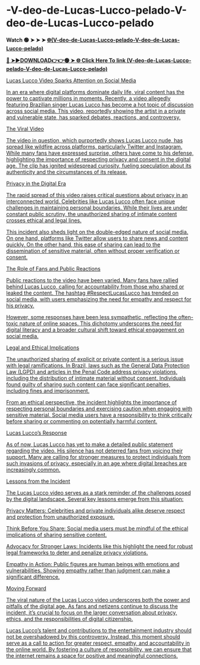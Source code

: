 # -V-deo-de-Lucas-Lucco-pelado-V-deo-de-Lucas-Lucco-pelado

**Watch 🟢 ➤ ➤ ➤ <a href="https://vornex.cfd/Vídeo-de-Lucas"> 🌐(V-deo-de-Lucas-Lucco-pelado-V-deo-de-Lucas-Lucco-pelado)** 

**🔴 ➤►DOWNLOAD👉👉🟢 ➤<a href="https://vornex.cfd/Vídeo-de-Lucas"> 🌐 Click Here To link (V-deo-de-Lucas-Lucco-pelado-V-deo-de-Lucas-Lucco-pelado)**


Lucas Lucco Video Sparks Attention on Social Media

In an era where digital platforms dominate daily life, viral content has the power to captivate millions in moments. Recently, a video allegedly featuring Brazilian singer Lucas Lucco has become a hot topic of discussion across social media. This video, reportedly showing the artist in a private and vulnerable state, has sparked debates, reactions, and controversy.

The Viral Video

The video in question, which purportedly shows Lucas Lucco nude, has spread like wildfire across platforms, particularly Twitter and Instagram. While many fans have expressed surprise, others have come to his defense, highlighting the importance of respecting privacy and consent in the digital age. The clip has ignited widespread curiosity, fueling speculation about its authenticity and the circumstances of its release.

Privacy in the Digital Era

The rapid spread of this video raises critical questions about privacy in an interconnected world. Celebrities like Lucas Lucco often face unique challenges in maintaining personal boundaries. While their lives are under constant public scrutiny, the unauthorized sharing of intimate content crosses ethical and legal lines.

This incident also sheds light on the double-edged nature of social media. On one hand, platforms like Twitter allow users to share news and content quickly. On the other hand, this ease of sharing can lead to the dissemination of sensitive material, often without proper verification or consent.

The Role of Fans and Public Reactions

Public reactions to the video have been varied. Many fans have rallied behind Lucas Lucco, calling for accountability from those who shared or leaked the content. The hashtag #RespectLucasLucco has trended on social media, with users emphasizing the need for empathy and respect for his privacy.

However, some responses have been less sympathetic, reflecting the often-toxic nature of online spaces. This dichotomy underscores the need for digital literacy and a broader cultural shift toward ethical engagement on social media.

Legal and Ethical Implications

The unauthorized sharing of explicit or private content is a serious issue with legal ramifications. In Brazil, laws such as the General Data Protection Law (LGPD) and articles in the Penal Code address privacy violations, including the distribution of intimate material without consent. Individuals found guilty of sharing such content can face significant penalties, including fines and imprisonment.

From an ethical perspective, the incident highlights the importance of respecting personal boundaries and exercising caution when engaging with sensitive material. Social media users have a responsibility to think critically before sharing or commenting on potentially harmful content.

Lucas Lucco’s Response

As of now, Lucas Lucco has yet to make a detailed public statement regarding the video. His silence has not deterred fans from voicing their support. Many are calling for stronger measures to protect individuals from such invasions of privacy, especially in an age where digital breaches are increasingly common.

Lessons from the Incident

The Lucas Lucco video serves as a stark reminder of the challenges posed by the digital landscape. Several key lessons emerge from this situation:

Privacy Matters: Celebrities and private individuals alike deserve respect and protection from unauthorized exposure.

Think Before You Share: Social media users must be mindful of the ethical implications of sharing sensitive content.

Advocacy for Stronger Laws: Incidents like this highlight the need for robust legal frameworks to deter and penalize privacy violations.

Empathy in Action: Public figures are human beings with emotions and vulnerabilities. Showing empathy rather than judgment can make a significant difference.

Moving Forward

The viral nature of the Lucas Lucco video underscores both the power and pitfalls of the digital age. As fans and netizens continue to discuss the incident, it’s crucial to focus on the larger conversation about privacy, ethics, and the responsibilities of digital citizenship.

Lucas Lucco’s talent and contributions to the entertainment industry should not be overshadowed by this controversy. Instead, this moment should serve as a call to action for greater respect, empathy, and accountability in the online world. By fostering a culture of responsibility, we can ensure that the internet remains a space for positive and meaningful connections.


